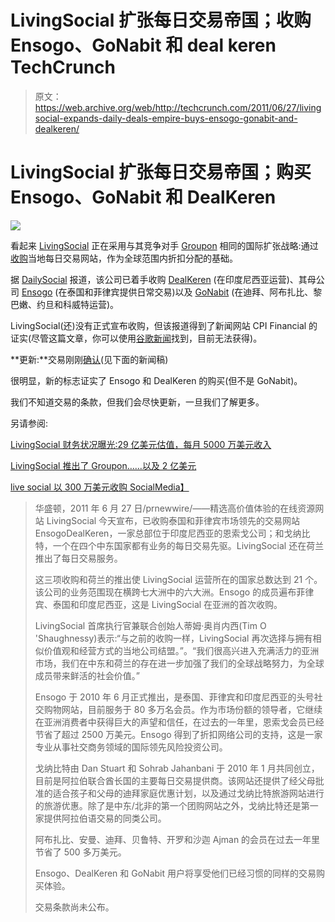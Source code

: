 # LivingSocial 扩张每日交易帝国；收购 Ensogo、GoNabit 和 deal keren TechCrunch

> 原文：<https://web.archive.org/web/http://techcrunch.com/2011/06/27/livingsocial-expands-daily-deals-empire-buys-ensogo-gonabit-and-dealkeren/>

# LivingSocial 扩张每日交易帝国；购买 Ensogo、GoNabit 和 DealKeren

![](img/5674ba37db52bd194751d4012b582578.png)

看起来 [LivingSocial](https://web.archive.org/web/20230205015839/http://www.crunchbase.com/company/livingsocial) 正在采用与其竞争对手 [Groupon](https://web.archive.org/web/20230205015839/http://www.crunchbase.com/company/groupon) 相同的国际扩张战略:通过[收购](https://web.archive.org/web/20230205015839/https://techcrunch.com/2011/01/13/livingsocial-buys-majority-stake-in-let%E2%80%99s-bonus-expands-internationally/)当地每日交易网站，作为全球范围内折扣分配的基础。

据 [DailySocial](https://web.archive.org/web/20230205015839/http://dailysocial.net/en/2011/06/27/breaking-livingsocial-acquires-dealkeren/) 报道，该公司已着手收购 [DealKeren](https://web.archive.org/web/20230205015839/http://www.dealkeren.com/) (在印度尼西亚运营)、其母公司 [Ensogo](https://web.archive.org/web/20230205015839/http://www.ensogo.com/en/) (在泰国和菲律宾提供日常交易)以及 [GoNabit](https://web.archive.org/web/20230205015839/http://www.gonabit.com/) (在迪拜、阿布扎比、黎巴嫩、约旦和科威特运营)。

LivingSocial(还)没有正式宣布收购，但该报道得到了新闻网站 CPI Financial 的证实(尽管这篇文章，你可以使用[谷歌新闻](https://web.archive.org/web/20230205015839/http://news.google.com/news/search?aq=f&pz=1&cf=all&ned=us&hl=en&q=gonabit&btnmeta_news_search=Search+News)找到，目前无法获得)。

**更新:**交易刚刚[确认](https://web.archive.org/web/20230205015839/http://www.prnewswire.com/news-releases/livingsocial-acquires-three-international-deal-sites-launches-in-the-netherlands-124589548.html)(见下面的新闻稿)

很明显，新的标志证实了 Ensogo 和 DealKeren 的购买(但不是 GoNabit)。

我们不知道交易的条款，但我们会尽快更新，一旦我们了解更多。

另请参阅:

[LivingSocial 财务状况曝光:29 亿美元估值，每月 5000 万美元收入](https://web.archive.org/web/20230205015839/https://techcrunch.com/2011/04/15/livingsocial-financials-exposed-2-9-billion-valuation-50-million-in-revenue-per-month/)

[LivingSocial 推出了 Groupon……以及 2 亿美元](https://web.archive.org/web/20230205015839/https://techcrunch.com/2011/04/15/livingsocial-pulls-a-groupon-and-200-million-off-the-table/)

[live social 以 300 万美元收购 SocialMedia】](https://web.archive.org/web/20230205015839/https://techcrunch.com/2011/04/15/livingsocial-acquires-socialmedia-for-3-million/)

> 华盛顿，2011 年 6 月 27 日/prnewwire/——精选高价值体验的在线资源网站 LivingSocial 今天宣布，已收购泰国和菲律宾市场领先的交易网站 EnsogoDealKeren，一家总部位于印度尼西亚的恩索戈公司；和戈纳比特，一个在四个中东国家都有业务的每日交易先驱。LivingSocial 还在荷兰推出了每日交易服务。
> 
> 这三项收购和荷兰的推出使 LivingSocial 运营所在的国家总数达到 21 个。该公司的业务范围现在横跨七大洲中的六大洲。Ensogo 的成员遍布菲律宾、泰国和印度尼西亚，这是 LivingSocial 在亚洲的首次收购。
> 
> LivingSocial 首席执行官兼联合创始人蒂姆·奥肖内西(Tim O 'Shaughnessy)表示:“与之前的收购一样，LivingSocial 再次选择与拥有相似价值观和经营方式的当地公司结盟。”。“我们很高兴进入充满活力的亚洲市场，我们在中东和荷兰的存在进一步加强了我们的全球战略努力，为全球成员带来鲜活的社会价值。”
> 
> Ensogo 于 2010 年 6 月正式推出，是泰国、菲律宾和印度尼西亚的头号社交购物网站，目前服务于 80 多万名会员。作为市场份额的领导者，它继续在亚洲消费者中获得巨大的声望和信任，在过去的一年里，恩索戈会员已经节省了超过 2500 万美元。Ensogo 得到了折扣网络公司的支持，这是一家专业从事社交商务领域的国际领先风险投资公司。
> 
> 戈纳比特由 Dan Stuart 和 Sohrab Jahanbani 于 2010 年 1 月共同创立，目前是阿拉伯联合酋长国的主要每日交易提供商。该网站还提供了经父母批准的适合孩子和父母的迪拜家庭优惠计划，以及通过戈纳比特旅游网站进行的旅游优惠。除了是中东/北非的第一个团购网站之外，戈纳比特还是第一家提供阿拉伯语交易的同类公司。
> 
> 阿布扎比、安曼、迪拜、贝鲁特、开罗和沙迦 Ajman 的会员在过去一年里节省了 500 多万美元。
> 
> Ensogo、DealKeren 和 GoNabit 用户将享受他们已经习惯的同样的交易购买体验。
> 
> 交易条款尚未公布。